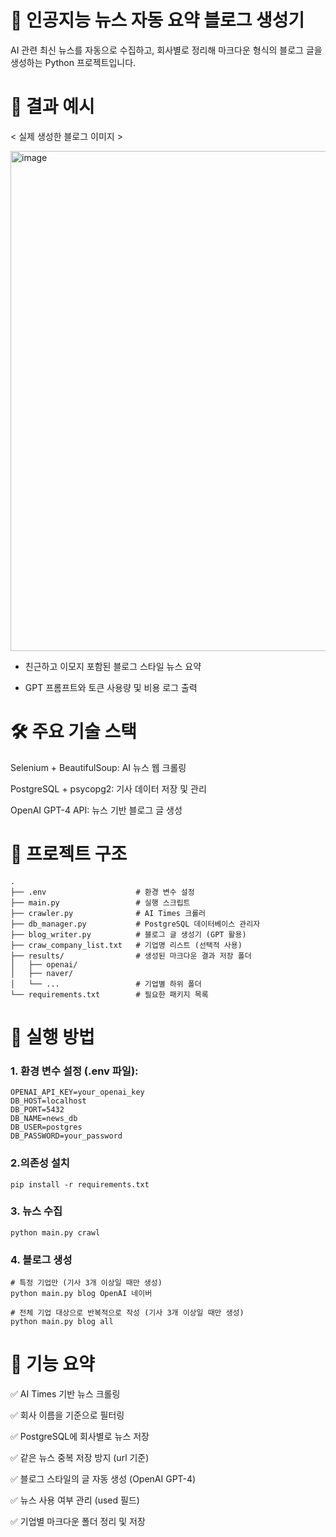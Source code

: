 # 📰 인공지능 뉴스 자동 요약 블로그 생성기

AI 관련 최신 뉴스를 자동으로 수집하고, 회사별로 정리해 마크다운 형식의 블로그 글을 생성하는 Python 프로젝트입니다.

# 📄 결과 예시
< 실제 생성한 블로그 이미지 >

<img width="800" alt="image" src="https://github.com/user-attachments/assets/3d5324be-8be1-452c-ba8a-a163ae9bbf5a" />


- 친근하고 이모지 포함된 블로그 스타일 뉴스 요약

- GPT 프롬프트와 토큰 사용량 및 비용 로그 출력

# 🛠 주요 기술 스택

Selenium + BeautifulSoup: AI 뉴스 웹 크롤링

PostgreSQL + psycopg2: 기사 데이터 저장 및 관리

OpenAI GPT-4 API: 뉴스 기반 블로그 글 생성

# 📁 프로젝트 구조
```
.
├── .env                    # 환경 변수 설정
├── main.py                 # 실행 스크립트
├── crawler.py              # AI Times 크롤러
├── db_manager.py           # PostgreSQL 데이터베이스 관리자
├── blog_writer.py          # 블로그 글 생성기 (GPT 활용)
├── craw_company_list.txt   # 기업명 리스트 (선택적 사용)
├── results/                # 생성된 마크다운 결과 저장 폴더
│   ├── openai/
│   ├── naver/
│   └── ...                 # 기업별 하위 폴더
└── requirements.txt        # 필요한 패키지 목록

```

# 🚀 실행 방법
### 1. 환경 변수 설정 (.env 파일):

```
OPENAI_API_KEY=your_openai_key
DB_HOST=localhost
DB_PORT=5432
DB_NAME=news_db
DB_USER=postgres
DB_PASSWORD=your_password
```

### 2.의존성 설치
```
pip install -r requirements.txt
```

### 3. 뉴스 수집
```
python main.py crawl
```

### 4. 블로그 생성
```
# 특정 기업만 (기사 3개 이상일 때만 생성)
python main.py blog OpenAI 네이버

# 전체 기업 대상으로 반복적으로 작성 (기사 3개 이상일 때만 생성)
python main.py blog all
```

# 🧠 기능 요약

✅ AI Times 기반 뉴스 크롤링

✅ 회사 이름을 기준으로 필터링

✅ PostgreSQL에 회사별로 뉴스 저장

✅ 같은 뉴스 중복 저장 방지 (url 기준)

✅ 블로그 스타일의 글 자동 생성 (OpenAI GPT-4)

✅ 뉴스 사용 여부 관리 (used 필드)

✅ 기업별 마크다운 폴더 정리 및 저장
